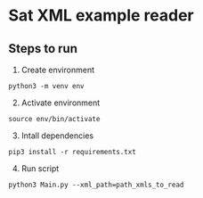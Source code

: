 # Sat XML example reader

## Steps to run

1. Create environment

```
python3 -m venv env
```

2. Activate environment

```
source env/bin/activate
```

3. Intall dependencies 

```
pip3 install -r requirements.txt
```

4. Run script

```
python3 Main.py --xml_path=path_xmls_to_read
```